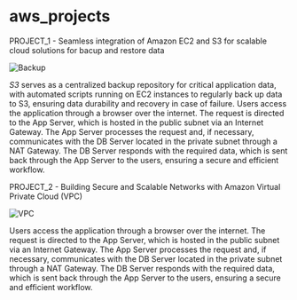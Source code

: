 # aws_projects
PROJECT_1 - Seamless integration of Amazon EC2 and S3 for scalable cloud solutions for bacup and restore data

![Backup](https://github.com/user-attachments/assets/45caa485-f86c-4aac-88c6-102174c069b7)

*S3* serves as a centralized backup repository for critical application data, with automated scripts running on EC2 instances to regularly back up data to S3, ensuring data durability and recovery in case of failure. Users access the application through a browser over the internet. The request is directed to the App Server, which is hosted in the public subnet via an Internet Gateway. The App Server processes the request and, if necessary, communicates with the DB Server located in the private subnet through a NAT Gateway. The DB Server responds with the required data, which is sent back through the App Server to the users, ensuring a secure and efficient workflow.

PROJECT_2 - Building Secure and Scalable Networks with Amazon Virtual Private Cloud (VPC) 

![VPC](https://github.com/user-attachments/assets/a3afc489-4f3b-400f-a5c2-852c8a69821d)

Users access the application through a browser over the internet. The request is directed to the App Server, which is hosted in the public subnet via an Internet Gateway. The App Server processes the request and, if necessary, communicates with the DB Server located in the private subnet through a NAT Gateway. The DB Server responds with the required data, which is sent back through the App Server to the users, ensuring a secure and efficient workflow.
